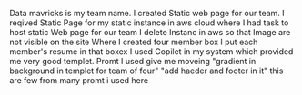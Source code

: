 Data mavricks is my team name. I created Static web page for our team.
I reqived Static Page for my static instance in aws cloud where I had task to host static Web page for our team
I delete Instanc in aws so that Image are not visible on the site
Where I created four member box I put each member's resume in that boxex
I used Copilet in my system which provided me very good templet. 
Promt I used give me moveing  "gradient in background in templet for team of four"
"add haeder and footer in it"
this are few from many promt i used here
